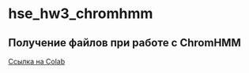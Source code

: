 # hse_hw3_chromhmm

## Получение файлов при работе с ChromHMM
[Ссылка на Colab](https://www.google.ru/)

